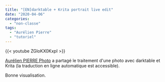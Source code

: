 ```yaml
---
title: "[EN]darktable + Krita portrait live edit"
date: "2020-04-06"
categories: 
  - "non-classe"
tags: 
  - "Aurélien Pierre"
  - "tutoriel"
---
```


{{< youtube ZGloKX0KxpI >}}

[Aurélien PIERRE Photo](https://www.youtube.com/channel/UCmsSn3fujI81EKEr4NLxrcg) a partagé le traitement d'une photo avec darktable et Krita (la traduction en ligne automatique est accessible).

Bonne visualisation.
